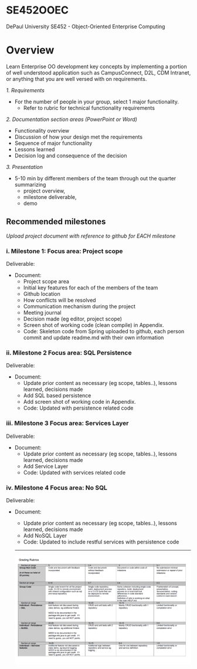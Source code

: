 # SE452OOEC
DePaul University SE452 - Object-Oriented Enterprise Computing

# Overview

Learn Enterprise OO development key concepts by implementing a portion of well understood application such as CampusConnect, D2L, CDM Intranet, or anything that you are well versed with on requirements.

<em>1. Requirements</em>
  - For the number of people in your group, select 1 major functionality.
    - Refer to rubric for technical functionality requirements

<em>2. Documentation section areas (PowerPoint or Word)</em>
  - Functionality overview
  - Discussion of how your design met the requirements
  - Sequence of major functionality
  - Lessons learned
  - Decision log and consequence of the decision

<em>3. Presentation</em>
  - 5-10 min by different members of the team through out the quarter summarizing
    - project overview,
    - milestone deliverable,
    - demo
    
## Recommended milestones
 <i>Upload project document with reference to github for EACH milestone</i>

### i. Milestone 1: Focus area: Project scope

Deliverable:
- Document:
  - Project scope area
  - Initial key features for each of the members of the team
  - Github location
  - How conflicts will be resolved
  - Communication mechanism during the project
  - Meeting journal
  - Decision made (eg editor, project scope)
  - Screen shot of working code (clean compile) in Appendix.
  - Code: Skeleton code from Spring uploaded to github, each person commit and update readme.md with their own information

### ii. Milestone 2 Focus area: SQL Persistence

Deliverable:
- Document:
  - Update prior content as necessary (eg scope, tables..), lessons learned, decisions made
  - Add SQL based persistence
  - Add screen shot of working code in Appendix.
  - Code: Updated with persistence related code

### iii. Milestone 3 Focus area: Services Layer

Deliverable:
- Document:
  - Update prior content as necessary (eg scope, tables..), lessons learned, decisions made
  - Add Service Layer
  - Code: Updated with services related code

### iv. Milestone 4 Focus area: No SQL

Deliverable:
- Document:
  - Update prior content as necessary (eg scope, tables..), lessons learned, decisions made
  - Add NoSQL Layer
  - Code: Updated to include restful services with persistence code
  
  ---
  ![GradingRubric](./GradingRubric.png)
